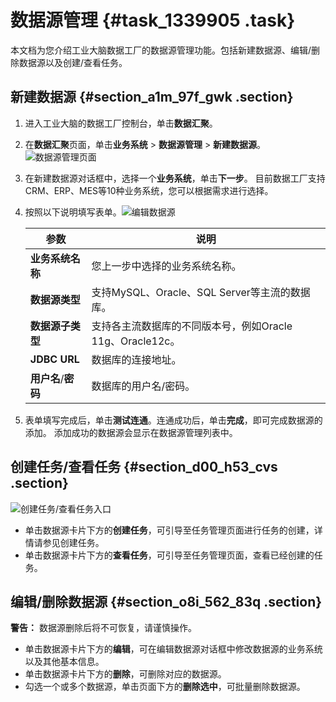 # 数据源管理 {#task_1339905 .task}

本文档为您介绍工业大脑数据工厂的数据源管理功能。包括新建数据源、编辑/删除数据源以及创建/查看任务。

## 新建数据源 {#section_a1m_97f_gwk .section}

1.  进入工业大脑的数据工厂控制台，单击**数据汇聚**。
2.  在**数据汇聚**页面，单击**业务系统** \> **数据源管理** \> **新建数据源**。![数据源管理页面](http://static-aliyun-doc.oss-cn-hangzhou.aliyuncs.com/assets/img/1068274/156706570952713_zh-CN.png)


3.  在新建数据源对话框中，选择一个**业务系统**，单击**下一步**。 目前数据工厂支持CRM、ERP、MES等10种业务系统，您可以根据需求进行选择。
4.  按照以下说明填写表单。![编辑数据源](http://static-aliyun-doc.oss-cn-hangzhou.aliyuncs.com/assets/img/1068274/156706570952714_zh-CN.png)

 

    |参数|说明|
    |--|--|
    |**业务系统名称**|您上一步中选择的业务系统名称。|
    |**数据源类型**|支持MySQL、Oracle、SQL Server等主流的数据库。|
    |**数据源子类型**|支持各主流数据库的不同版本号，例如Oracle 11g、Oracle12c。|
    |**JDBC URL**|数据库的连接地址。|
    |**用户名**/**密码**|数据库的用户名/密码。|

5.  表单填写完成后，单击**测试连通**。连通成功后，单击**完成**，即可完成数据源的添加。 添加成功的数据源会显示在数据源管理列表中。

## 创建任务/查看任务 {#section_d00_h53_cvs .section}

![创建任务/查看任务入口](http://static-aliyun-doc.oss-cn-hangzhou.aliyuncs.com/assets/img/1068274/156706570952716_zh-CN.png)

-   单击数据源卡片下方的**创建任务**，可引导至任务管理页面进行任务的创建，详情请参见创建任务。
-   单击数据源卡片下方的**查看任务**，可引导至任务管理页面，查看已经创建的任务。

## 编辑/删除数据源 {#section_o8i_562_83q .section}

**警告：** 数据源删除后将不可恢复，请谨慎操作。

-   单击数据源卡片下方的**编辑**，可在编辑数据源对话框中修改数据源的业务系统以及其他基本信息。
-   单击数据源卡片下方的**删除**，可删除对应的数据源。
-   勾选一个或多个数据源，单击页面下方的**删除选中**，可批量删除数据源。

